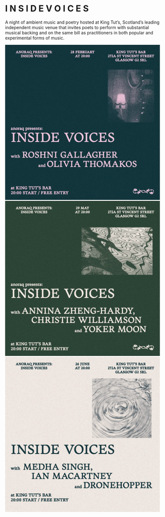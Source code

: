 # I N S I D E   V O I C E S

A night of ambient music and poetry hosted at King Tut’s, Scotland’s leading independent music venue
that invites poets to perform with substantial musical backing and on the same bill as practitioners 
in both popular and experimental forms of music.  

![Inside Voices Poster 1](POSTER1.jpeg)  
![INSIDE VOICES POSTER 2](POSTER2.jpeg)  
![INSIDEVOICES POSTER3](POSTER3.jpeg)
